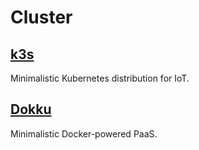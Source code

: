 # Cluster

## [k3s](https://k3s.io/)

Minimalistic Kubernetes distribution for IoT.

## [Dokku](http://dokku.viewdocs.io/dokku/getting-started/installation/) <a id="getting-started-with-dokku"></a>

Minimalistic Docker-powered PaaS.



